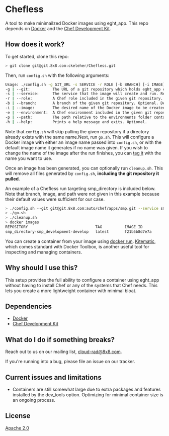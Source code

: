 # Chefless

A tool to make minimailzed Docker images using eght_app. This repo depends on [Docker](https://www.docker.com/community-edition) and the [Chef Development Kit](https://downloads.chef.io/chefdk).

## How does it work?

To get started, clone this repo:

```bash
> git clone git@git.8x8.com:ckeleher/Chefless.git
```

Then, run `config.sh` with the following arguments:

```bash
Usage: ./config.sh -g GIT_URL -s SERVICE -r ROLE [-b BRANCH] [-i IMAGE] [-e ENVIRONMENT] [-p PATH] [-h]
-g | --git:          The URL of a git repository which holds eght_app configuration data. Required.
-s | --service:      The service that the image will create and run. Required.
-r | --role:         A Chef role included in the given git repository. Required.
-b | --branch:       A branch of the given git repository. Optional. Defaults to 'develop'.
-i | --image:        The desired name of the Docker image to be created. Optional. Defaults to SERVICE-ENVIRONMENT-BRANCH.
-e | --environment:  A Chef environment included in the given git repository. Optional. Defaults to 'development'.
-p | --path:         The path relative to the environments folder containing the given environment file. Optional. Defaults to 'development'.
-h | --help:         Prints a help message and exits. Optional.
```

Note that `config.sh` will skip pulling the given repository if a directory already exists with the same name.Next, run `go.sh`. This will configure a Docker image with either an image name passed into `config.sh`, or with the default image name it generates if no name was given. If you wish to change the name of the image after the run finishes, you can [tag it](https://docs.docker.com/engine/reference/commandline/tag/) with the name you want to use. 

Once an image has been generated, you can optionally run `cleanup.sh`. This will remove all files generated by `config.sh`, **including the git repository it pulled**.

An example of a Chefless run targeting smp_directory is included below. Note that branch, image, and path were not given in this example because their default values were sufficient for our case.



```bash
> ./config.sh --git git@git.8x8.com:auto/chef/apps/smp.git --service smp_directory --role eght_smp_directory -e smp_development
> ./go.sh
> ./cleanup.sh
> docker images
REPOSITORY                              TAG          IMAGE ID            CREATED              SIZE
smp_directory-smp_development-develop   latest       f21b5b8d7e7a        About a minute ago   1.31GB
```

You can create a container from your image using [docker run](https://docs.docker.com/engine/reference/run/). [Kitematic](https://kitematic.com/), which comes standard with Docker Toolbox, is another useful tool for inspecting and managing containers.

## Why should I use this?

This setup provides the full ability to configure a container using eght\_app without having to install Chef or any of the systems that Chef needs. This lets you create a more lightweight container with minimal bloat.

## Dependencies

*  [Docker](https://www.docker.com/community-edition)
*  [Chef Development Kit](https://downloads.chef.io/chefdk)

## What do I do if something breaks?

Reach out to us on our mailing list, cloud-rad@8x8.com.

If you're running into a bug, please file an issue on our tracker.

## Current issues and limitations

* Containers are still somewhat large due to extra packages and features installed by the dev_tools option. Optimizing for minimal container size is an ongoing process.

## License

[Apache 2.0](LICENSE.md)